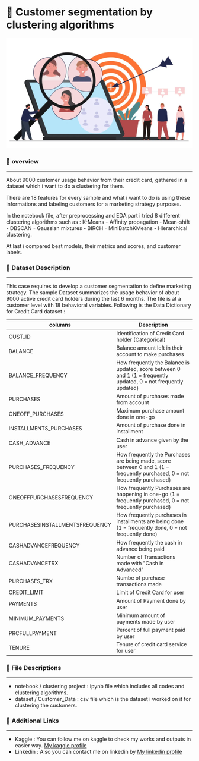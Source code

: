 # :dart: Customer segmentation by clustering algorithms
![Alt text](Customers.JPG)


### :scroll: overview
---
About 9000 customer usage behavior from their credit card, gathered in a dataset which i want to do a clustering for them.

There are 18 features for every sample and what i want to do is using these informations and labeling customers for a marketing strategy purposes.

In the notebook file, after preprocessing and EDA part i tried 8 different clustering algorithms such as : K-Means - Affinity propagation - Mean-shift - DBSCAN - Gaussian mixtures - BIRCH - MiniBatchKMeans - Hierarchical clustering.

At last i compared best models, their metrics and scores, and customer labels.


### :pencil: Dataset Description
---
This case requires to develop a customer segmentation to define marketing strategy. 
The sample Dataset summarizes the usage behavior of about 9000 active credit card holders during the last 6 months. 
The file is at a customer level with 18 behavioral variables.
Following is the Data Dictionary for Credit Card dataset :

| columns | Description |
| ------ | ----------- |
| CUST_ID | Identification of Credit Card holder (Categorical) |
| BALANCE | Balance amount left in their account to make purchases |
| BALANCE_FREQUENCY | How frequently the Balance is updated, score between 0 and 1 (1 = frequently updated, 0 = not frequently updated) |
| PURCHASES | Amount of purchases made from account |
| ONEOFF_PURCHASES | Maximum purchase amount done in one-go |
| INSTALLMENTS_PURCHASES | Amount of purchase done in installment |
| CASH_ADVANCE | Cash in advance given by the user |
| PURCHASES_FREQUENCY | How frequently the Purchases are being made, score between 0 and 1 (1 = frequently purchased, 0 = not frequently purchased) |
| ONEOFFPURCHASESFREQUENCY | How frequently Purchases are happening in one-go (1 = frequently purchased, 0 = not frequently purchased) |
| PURCHASESINSTALLMENTSFREQUENCY | How frequently purchases in installments are being done (1 = frequently done, 0 = not frequently done) |
| CASHADVANCEFREQUENCY | How frequently the cash in advance being paid |
| CASHADVANCETRX | Number of Transactions made with "Cash in Advanced" |
| PURCHASES_TRX | Numbe of purchase transactions made |
| CREDIT_LIMIT | Limit of Credit Card for user |
| PAYMENTS | Amount of Payment done by user |
| MINIMUM_PAYMENTS | Minimum amount of payments made by user |
| PRCFULLPAYMENT | Percent of full payment paid by user |
| TENURE | Tenure of credit card service for user |


### :open_file_folder: File Descriptions
---
+ notebook / clustering project : ipynb file which includes all codes and clustering algorithms.
+ dataset / Customer_Data : csv file which is the dataset i worked on it for clustering the customers.


### :paperclip: Additional Links
---
+ Kaggle : You can follow me on kaggle to check my works and outputs in easier way. [My kaggle profile](https://www.kaggle.com/hameddelavar)
+ Linkedin : Also you can contact me on linkedin by [My linkedin profile](https://www.linkedin.com/in/hamed-delavar-b030172a4)
